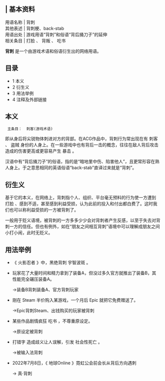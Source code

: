 |  **基本资料**  
---  
用语名称  |  背刺   
其他表述  |  背刺梗、back-stab   
用语出处  |  游戏用语“背刺”和俗语“背后捅刀子”的延伸   
相关条目  |  打脸  、  背叛  、  吃书   
  
**背刺** 是一个由游戏术语和俗语衍生出的网络用语。

##  目录

  * 1  本义 
  * 2  衍生义 
  * 3  用法举例 
  * 4  注释及外部链接 

##  本义

     主条目：  刺客(游戏术语) 

即从身后将尖锐物体刺进对方的背部。在ACG作品中，背刺行为常出现在有  刺客  、  盗贼
身份的人身上。在一些游戏中也有背后一击的概念，往往在敌人背后攻击造成的伤害更高或更容易产生  暴击  。

汉语中有“背后捅刀子”的俗语，指的是“暗地里中伤、陷害他人”，且更常形容在熟人身上。于之意思相同的英语俗语“back-stab”直译过来就是“背刺”。

##  衍生义

基于它的本义，在网络上，背刺指个人、组织、平台毫无预料的行为使一方遭到  打脸
、感到不适，甚至感到利益受损，认为此前的投入和付出都白费了。这时我们也可以称利益受损的一方被背刺了。

一般用于贬义语境，被背刺的一方多多少少会对背刺者产生反感，以至于失去对背刺一方的信任。但也有例外，如在“朋友之间相互背刺”语境中可以理解成朋友之间小打小闹，此时无贬义。

##  用法举例

  * 《  火影忍者  》中，黑绝背刺  宇智波斑  。 
  * 玩家花了大量时间和精力拿到了装备A，但没过多久官方就推出了装备B，其性能完全碾压装备A。 

     →装备B背刺装备A、官方背刺玩家 

  * 刚在  Steam  半价购入某游戏，一个月后  Epic  就把它免费赠送了。 

     →Epic背刺Steam、出钱购买的玩家被背刺 

  * 某些作品剧情疯狂  吃书  ，不尊重原设定。 

     →原设定被背刺 

  * 打错字  造成歧义让人误解，引发  社会性死亡  。 

     →被输入法背刺 

  * 2022年7月8日，《  地球Online  》霓虹公会前会长从背后方向遇刺 

     →  真·背刺 